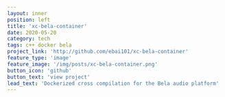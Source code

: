 ```yaml
---
layout: inner
position: left
title: 'xc-bela-container'
date: 2020-05-20
category: tech
tags: c++ docker bela
project_link: 'http://github.com/ebai101/xc-bela-container'
feature_type: 'image'
feature_image: '/img/posts/xc-bela-container.png'
button_icon: 'github'
button_text: 'view project'
lead_text: 'Dockerized cross compilation for the Bela audio platform'
---
```

